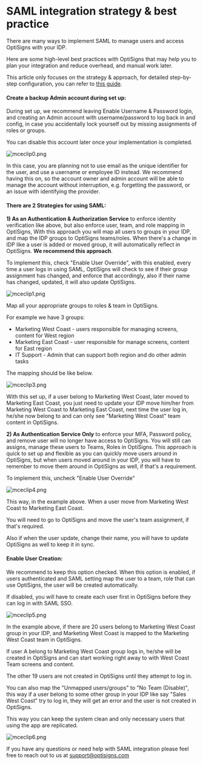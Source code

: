 # SAML integration strategy & best practice

There are many ways to implement SAML to manage users and access OptiSigns with your IDP.

Here are some high-level best practices with OptiSigns that may help you to plan your integration and reduce overhead, and manual work later.

This article only focuses on the strategy & approach, for detailed step-by-step configuration, you can refer to [this guide](https://support.optisigns.com/hc/en-us/articles/4404590815635).

#### **Create a backup Admin account during set up:**

During set up, we recommend leaving Enable Username & Password login, and creating an Admin account with username/password to log back in and config, in case you accidentally lock yourself out by missing assignments of roles or groups.

You can disable this account later once your implementation is completed.

![mceclip0.png](https://support.optisigns.com/hc/article_attachments/4407128153235)

In this case, you are planning not to use email as the unique identifier for the user, and use a username or employee ID instead. We recommend having this on, so the account owner and admin account will be able to manage the account without interruption, e.g. forgetting the password, or an issue with identifying the provider.

#### **There are 2 Strategies for using SAML:**

**1) As an Authentication & Authorization Service** to enforce identity verification like above, but also enforce user, team, and role mapping in OptiSigns, With this approach you will map all users to groups in your IDP, and map the IDP groups to OptiSigns teams/roles. When there's a change in IDP like a user is added or moved group, it will automatically reflect in OptiSigns. **We recommend this approach**.

To implement this, check "Enable User Override", with this enabled, every time a user logs in using SAML, OptiSigns will check to see if their group assignment has changed, and enforce that accordingly, also if their name has changed, updated, it will also update OptiSigns.

![mceclip1.png](https://support.optisigns.com/hc/article_attachments/4407135779603)

Map all your appropriate groups to roles & team in OptiSigns.

For example we have 3 groups:

* Marketing West Coast - users responsible for managing screens, content for West region
* Marketing East Coast - user responsible for manage screens, content for East region
* IT Support - Admin that can support both region and do other admin tasks

The mapping should be like below.

![mceclip3.png](https://support.optisigns.com/hc/article_attachments/4407128634643)

With this set up, if a user belong to Marketing West Coast, later moved to Marketing East Coast, you just need to update your IDP move him/her from Marketing West Coast to Marketing East Coast, next time the user log in, he/she now belong to and can only see "Marketing West Coast" team content in OptiSigns.

**2) As Authentication Service Only** to enforce your MFA, Password policy, and remove user will no longer have access to OptiSigns. You will still can assigns, manage these users to Teams, Roles in OptiSigns. This approach is quick to set up and flexible as you can quickly move users around in OptiSigns, but when users moved around in your IDP, you will have to remember to move them around in OptiSigns as well, if that's a requirement.

To implement this, uncheck "Enable User Override"

![mceclip4.png](https://support.optisigns.com/hc/article_attachments/4407136124435)

This way, in the example above. When a user move from Marketing West Coast to Marketing East Coast.

You will need to go to OptiSigns and move the user's team assignment, if that's required.

Also if when the user update, change their name, you will have to update OptiSigns as well to keep it in sync.

#### **Enable User Creation:**

We recommend to keep this option checked. When this option is enabled, if users authenticated and SAML setting map the user to a team, role that can use OptiSigns, the user will be created automatically.

If disabled, you will have to create each user first in OptiSigns before they can log in with SAML SSO.

![mceclip5.png](https://support.optisigns.com/hc/article_attachments/4407136156819)

In the example above, if there are 20 users belong to Marketing West Coast group in your IDP, and Marketing West Coast is mapped to the Marketing West Coast team in OptiSigns.

If user A belong to Marketing West Coast group logs in, he/she will be created in OptiSigns and can start working right away to with West Coast Team screens and content.

The other 19 users are not created in OptiSigns until they attempt to log in.

You can also map the "Unmapped users/groups" to "No Team (Disable)", this way if a user belong to some other group in your IDP like say "Sales West Coast" try to log in, they will get an error and the user is not created in OptiSigns.

This way you can keep the system clean and only necessary users that using the app are replicated.

![mceclip6.png](https://support.optisigns.com/hc/article_attachments/4407136240659)

If you have any questions or need help with SAML integration please feel free to reach out to us at [support@optisigns.com](mailto:support@optisigns.com)